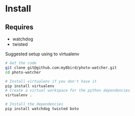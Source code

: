 # Install
## Requires
 * watchdog
 * twisted

Suggested setup using to virtualenv
```sh
# Get the code
git clone git@github.com:my8bird/photo-watcher.git
cd photo-watcher

# Install virtualenv if you don't have it
pip install virtualenv
# Create a virtual workspace for the python dependencies
virtualenv .

# Install the dependencies
pip install watchdog twisted boto
```
